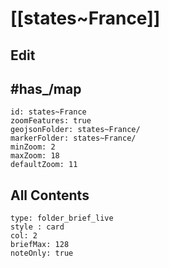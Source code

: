 # [[states~France]] 

## Edit


## #has_/map 


```leaflet
id: states~France
zoomFeatures: true 
geojsonFolder: states~France/
markerFolder: states~France/
minZoom: 2 
maxZoom: 18
defaultZoom: 11
```


## All Contents

```ccard
type: folder_brief_live
style : card
col: 2
briefMax: 128
noteOnly: true
```
